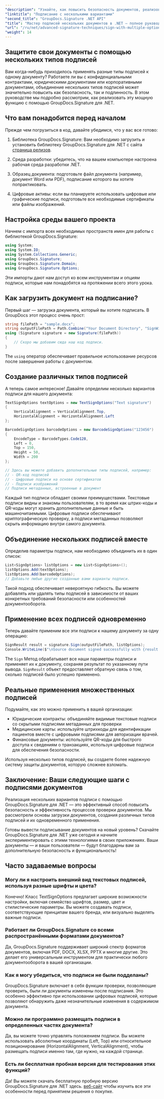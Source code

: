 ```yaml
---
"description": "Узнайте, как повысить безопасность документов, реализовав несколько типов подписей (текст, QR, штрихкод, цифровая) с помощью GroupDocs.Signature для .NET в одном простом рабочем процессе."
"linktitle": "Подписание с несколькими вариантами"
"second_title": "GroupDocs.Signature .NET API"
"title": "Мастер подписей нескольких документов в .NET — полное руководство"
"url": "/ru/net/advanced-signature-techniques/sign-with-multiple-options/"
"weight": 14
---
```


## Защитите свои документы с помощью нескольких типов подписей

Вам когда-нибудь приходилось применять разные типы подписей к одному документу? Работаете ли вы с конфиденциальными контрактами, юридическими документами или корпоративными документами, объединение нескольких типов подписей может значительно повысить как безопасность, так и подлинность. В этом руководстве мы подробно рассмотрим, как реализовать эту мощную функцию с помощью GroupDocs.Signature для .NET.

## Что вам понадобится перед началом

Прежде чем погрузиться в код, давайте убедимся, что у вас все готово:

1. Библиотека GroupDocs.Signature: Вам необходимо загрузить и установить библиотеку GroupDocs.Signature для .NET с сайта [страница релизов](https://releases.groupdocs.com/signature/net/).

2. Среда разработки: убедитесь, что на вашем компьютере настроена рабочая среда разработки .NET.

3. Образец документа: подготовьте файл документа (например, документ Word или PDF), подписание которого вы хотите попрактиковать.

4. Цифровые активы: если вы планируете использовать цифровые или графические подписи, подготовьте все необходимые сертификаты или файлы изображений.

## Настройка среды вашего проекта

Начнем с импорта всех необходимых пространств имен для работы с библиотекой GroupDocs.Signature:

```csharp
using System;
using System.IO;
using System.Collections.Generic;
using GroupDocs.Signature;
using GroupDocs.Signature.Domain;
using GroupDocs.Signature.Options;
```

Эти импорты дают нам доступ ко всем инструментам и опциям подписи, которые нам понадобятся на протяжении всего этого урока.

## Как загрузить документ на подписание?

Первый шаг — загрузка документа, который вы хотите подписать. В GroupDocs этот процесс очень прост:

```csharp
string filePath = "sample.docx";
string outputFilePath = Path.Combine("Your Document Directory", "SignWithMultiple", "SignWithMultiple.docx");
using (Signature signature = new Signature(filePath))
{
    // Скоро мы добавим сюда наш код подписи.
}
```

The `using` оператор обеспечивает правильное использование ресурсов после завершения работы с документом.

## Создание различных типов подписей

А теперь самое интересное! Давайте определим несколько вариантов подписи для нашего документа:

```csharp
TextSignOptions textOptions = new TextSignOptions("Text signature")
{
    VerticalAlignment = VerticalAlignment.Top,
    HorizontalAlignment = HorizontalAlignment.Left
};

BarcodeSignOptions barcodeOptions = new BarcodeSignOptions("123456")
{
    EncodeType = BarcodeTypes.Code128,
    Left = 0,
    Top = 150,
    Height = 50,
    Width = 200
};

// Здесь вы можете добавить дополнительные типы подписей, например:
// - QR-код подписей
// - Цифровые подписи на основе сертификатов
// - Подписи изображений
// Подписи метаданных, встроенные в документ
```

Каждый тип подписи обладает своими преимуществами. Текстовые подписи видны и знакомы пользователям, в то время как штрих-коды и QR-коды могут хранить дополнительные данные и быть машиночитаемыми. Цифровые подписи обеспечивают криптографическую проверку, а подписи метаданных позволяют скрыть информацию внутри самого документа.

## Объединение нескольких подписей вместе

Определив параметры подписи, нам необходимо объединить их в один список:

```csharp
List<SignOptions> listOptions = new List<SignOptions>();
listOptions.Add(textOptions);
listOptions.Add(barcodeOptions);
// Добавьте любые другие созданные вами варианты подписи.
```

Такой подход обеспечивает невероятную гибкость. Вы можете добавлять или удалять типы подписей в зависимости от ваших конкретных требований безопасности или особенностей документооборота.

## Применение всех подписей одновременно

Теперь давайте применим все эти подписи к нашему документу за одну операцию:

```csharp
SignResult result = signature.Sign(outputFilePath, listOptions);
Console.WriteLine($"\nSource document signed successfully with {result.Succeeded.Count} signature(s).\nFile saved at {outputFilePath}.");
```

The `Sign` Метод обрабатывает все наши параметры подписи и применяет их к документу, сохраняя результат по указанному пути вывода. `SignResult` объект предоставляет обратную связь о том, сколько подписей было успешно применено.

## Реальные применения множественных подписей

Подумайте, как это можно применить в вашей организации:

- Юридические контракты: объединяйте видимые текстовые подписи со скрытыми подписями метаданных для проверки
- Медицинские карты: используйте штрихкоды для идентификации пациентов вместе с цифровыми подписями для авторизации врачей.
- Финансовые документы: используйте QR-коды для быстрого доступа к сведениям о транзакциях, используя цифровые подписи для обеспечения безопасности.

Используя несколько типов подписей, вы создаете более надежную систему защиты документов, которую сложнее взломать.

## Заключение: Ваши следующие шаги с подписями документов

Реализация нескольких вариантов подписи с помощью GroupDocs.Signature для .NET — это эффективный способ повысить безопасность и эффективность процессов проверки документов. Мы рассмотрели основы загрузки документов, создания различных типов подписей и их одновременного применения.

Готовы вывести подписывание документов на новый уровень? Скачайте GroupDocs.Signature для .NET уже сегодня и начните экспериментировать с этими технологиями в своих приложениях. Ваши документы — и ваши пользователи — будут благодарны вам за дополнительную безопасность и функциональность!

## Часто задаваемые вопросы

### Могу ли я настроить внешний вид текстовых подписей, используя разные шрифты и цвета?

Конечно! Класс TextSignOptions предлагает широкие возможности настройки, включая семейство шрифтов, размер, цвет и стилистические параметры. Вы можете создавать подписи, соответствующие принципам вашего бренда, или визуально выделять важные подписи.

### Работает ли GroupDocs.Signature со всеми распространёнными форматами документов?

Да, GroupDocs.Signature поддерживает широкий спектр форматов документов, включая PDF, DOCX, XLSX, PPTX и многие другие. Это делает его универсальным инструментом для практически любого документооборота в вашей организации.

### Как я могу убедиться, что подписи не были подделаны?

GroupDocs.Signature включает в себя функции проверки, позволяющие проверить, были ли документы изменены после подписания. Это особенно эффективно при использовании цифровых подписей, которые позволяют обнаружить даже незначительные изменения в содержимом документа.

### Можно ли программно размещать подписи в определенных частях документа?

Да, вы можете точно управлять положением подписи. Вы можете использовать абсолютные координаты (Left, Top) или относительное позиционирование (HorizontalAlignment, VerticalAlignment), чтобы размещать подписи именно там, где нужно, на каждой странице.

### Есть ли бесплатная пробная версия для тестирования этих функций?

Да! Вы можете скачать бесплатную пробную версию GroupDocs.Signature для .NET здесь. [веб-сайт](https://releases.groupdocs.com/) чтобы изучить все эти особенности перед принятием решения о покупке.